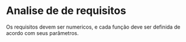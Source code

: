 # Analise de de requisitos

Os requisitos devem ser numericos, e cada função deve ser definida de acordo com seus parâmetros.